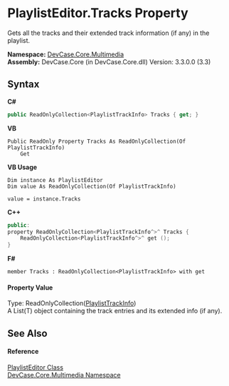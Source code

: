 # PlaylistEditor.Tracks Property 
 

Gets all the tracks and their extended track information (if any) in the playlist.

**Namespace:**&nbsp;<a href="N_DevCase_Core_Multimedia">DevCase.Core.Multimedia</a><br />**Assembly:**&nbsp;DevCase.Core (in DevCase.Core.dll) Version: 3.3.0.0 (3.3)

## Syntax

**C#**<br />
``` C#
public ReadOnlyCollection<PlaylistTrackInfo> Tracks { get; }
```

**VB**<br />
``` VB
Public ReadOnly Property Tracks As ReadOnlyCollection(Of PlaylistTrackInfo)
	Get
```

**VB Usage**<br />
``` VB Usage
Dim instance As PlaylistEditor
Dim value As ReadOnlyCollection(Of PlaylistTrackInfo)

value = instance.Tracks

```

**C++**<br />
``` C++
public:
property ReadOnlyCollection<PlaylistTrackInfo^>^ Tracks {
	ReadOnlyCollection<PlaylistTrackInfo^>^ get ();
}
```

**F#**<br />
``` F#
member Tracks : ReadOnlyCollection<PlaylistTrackInfo> with get

```


#### Property Value
Type: ReadOnlyCollection(<a href="T_DevCase_Core_Multimedia_PlaylistTrackInfo">PlaylistTrackInfo</a>)<br />A List(T) object containing the track entries and its extended info (if any).

## See Also


#### Reference
<a href="T_DevCase_Core_Multimedia_PlaylistEditor">PlaylistEditor Class</a><br /><a href="N_DevCase_Core_Multimedia">DevCase.Core.Multimedia Namespace</a><br />